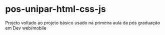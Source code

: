 # pos-unipar-html-css-js
Projeto voltado ao projeto básico usado na primeira aula da pós graduação em Dev web/mobile
